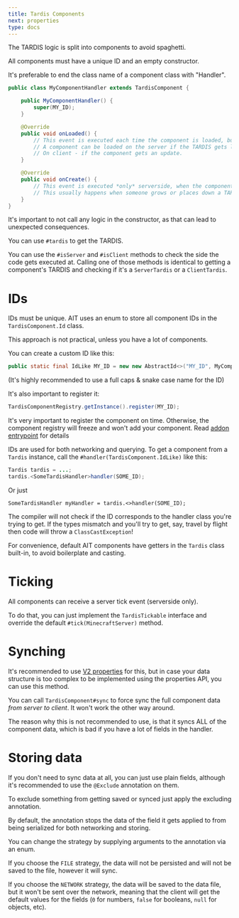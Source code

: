 ```yaml
---
title: Tardis Components
next: properties
type: docs
---
```


The TARDIS logic is split into components to avoid spaghetti. 

All components must have a unique ID and an empty constructor.

It's preferable to end the class name of a component class with "Handler".

```java
public class MyComponentHandler extends TardisComponent {

    public MyComponentHandler() {
        super(MY_ID);
    }

    @Override
    public void onLoaded() {
        // This event is executed each time the component is loaded, but not created.
        // A component can be loaded on the server if the TARDIS gets loaded.
        // On client - if the component gets an update.
    }

    @Override
    public void onCreate() {
        // This event is executed *only* serverside, when the component gets created.
        // This usually happens when someone grows or places down a TARDIS.
    }
}
```

It's important to not call any logic in the constructor, as that can lead to unexpected consequences.

You can use `#tardis` to get the TARDIS.

You can use the `#isServer` and `#isClient` methods to check the side the code gets executed at. Calling one of those methods is identical to getting a component's TARDIS and checking if it's a `ServerTardis` or a `ClientTardis`.

# IDs
IDs must be unique. AIT uses an enum to store all component IDs in the `TardisComponent.Id` class.

This approach is not practical, unless you have a lot of components.

You can create a custom ID like this:
```java
public static final IdLike MY_ID = new new AbstractId<>("MY_ID", MyComponentHandler::new, MyComponentHandler.class);
```

(It's highly recommended to use a full caps & snake case name for the ID)

It's also important to register it:
```java
TardisComponentRegistry.getInstance().register(MY_ID);
```
It's very important to register the component on time. Otherwise, the component registry will freeze and won't add your component. Read [addon entrypoint](../entrypoint/) for details

IDs are used for both networking and querying. To get a component from a `Tardis` instance, call the `#handler(TardisComponent.IdLike)` like this:

```java
Tardis tardis = ...;
tardis.<SomeTardisHandler>handler(SOME_ID);
```

Or just 
```
SomeTardisHandler myHandler = tardis.<>handler(SOME_ID);
```

The compiler will not check if the ID corresponds to the handler class you're trying to get. If the types mismatch and you'll try to get, say, travel by flight then code will throw a `ClassCastException`!

For convenience, default AIT components have getters in the `Tardis` class built-in, to avoid boilerplate and casting. 

# Ticking
All components can receive a server tick event (serverside only).

To do that, you can just implement the `TardisTickable` interface and override the default `#tick(MinecraftServer)` method.

# Synching
It's recommended to use [V2 properties](../properties) for this, but in case your data structure is too complex to be implemented using the properties API, you can use this method.

You can call `TardisComponent#sync` to force sync the full component data _from server to client_. It won't work the other way around.

The reason why this is not recommended to use, is that it syncs ALL of the component data, which is bad if you have a lot of fields in the handler.

# Storing data
If you don't need to sync data at all, you can just use plain fields, although it's recommended to use the `@Exclude` annotation on them.

To exclude something from getting saved or synced just apply the excluding annotation.

By default, the annotation stops the data of the field it gets applied to from being serialized for both networking and storing. 

You can change the strategy by supplying arguments to the annotation via an enum.

If you choose the `FILE` strategy, the data will not be persisted and will not be saved to the file, however it will sync.

If you choose the `NETWORK` strategy, the data will be saved to the data file, but it won't be sent over the network, meaning that the client will get the default values for the fields (`0` for numbers, `false` for booleans, `null` for objects, etc).
